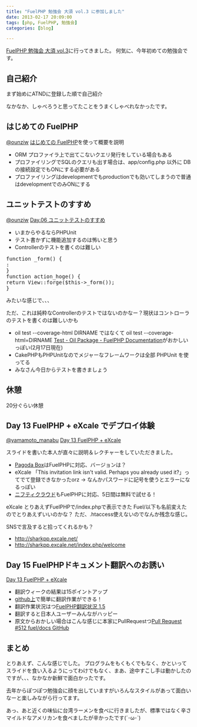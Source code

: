 ```yaml
---
title: "FuelPHP 勉強会 大須 vol.3 に参加しました"
date: 2013-02-17 20:09:00
tags: [php, FuelPHP, 勉強会]
categories: [blog]

---
```


[FuelPHP 勉強会 大須 vol.3][1]に行ってきました。 何気に、今年初めての勉強会です。

 [1]: http://atnd.org/events/36476

## 自己紹介

まず始めにATNDに登録した順で自己紹介

なかなか、しゃべろうと思ってたことをうまくしゃべれなかったです。

## はじめての FuelPHP

[@ounziw][2] [はじめての FuelPHP][3]を使って概要を説明

 [2]: https://twitter.com/ounziw
 [3]: http://www.slideshare.net/akagisho/fuelphp-13573981

  * ORM プロファイラ上で出てこないクエリ発行をしている場合もある
  * プロファイリングでSQLのクエリも出す場合は、app/config.php 以外に DB の接続設定でもONにする必要がある
  * プロファイリングはdevelopmentでもproductionでも効いてしまうので普通はdevelopmentでのみONにする

## ユニットテストのすすめ

[@ounziw][2] [Day.06 ユニットテストのすすめ][4]

 [4]: http://ounziw.com/2012/12/06/phpunit/

  * いまからやるならPHPUnit
  * テスト書かずに機能追加するのは怖いと思う
  * Controllerのテストを書くのは難しい

<pre>function _form() {
:
}
function action_hoge() {
return View::forge($this->_form());
}
</pre>

みたいな感じで、、、

ただ、これは純粋なControllerのテストではないのかなー？現状はコントローラのテストを書くのは難しいかも

  * oil test --coverage-html DIRNAME ではなくて oil test --coverage-html=DIRNAME [Test - Oil Package - FuelPHP Documentation][5]がおかしいっぽい(2月17日現在)
  * CakePHPもPHPUnitなのでメジャーなフレームワークは全部 PHPUnit を使ってる
  * みなさん今日からテストを書きましょう

 [5]: http://fuelphp.com/docs/packages/oil/test.html

## 休憩

20分ぐらい休憩

## Day 13 FuelPHP + eXcale でデプロイ体験

[@yamamoto_manabu][6] [Day 13 FuelPHP + eXcale][7]

 [6]: https://twitter.com/yamamoto_manabu
 [7]: http://yamamoto.phpapps.jp/2012/12/13/6/

スライドを書いた本人が直々に説明＆レクチャーをしていただきました。

  * [Pagoda Box][8]はFuelPHPに対応、バージョンは？
  * eXcale 「This invitation link isn't valid. Perhaps you already used it?」ってでて登録できなかったorz → なんかパスワードに記号を使うとエラーになるっぽい
  * [ニフティクラウド][9]もFuelPHPに対応、5日間は無料で試せる！

 [8]: https://pagodabox.com/
 [9]: http://cloud.nifty.com/

eXcale とりあえずFuelPHPで/index.phpで表示できた Fuel/以下も名前変えたのでとりあえずいいのかな？ ただ、.htaccess使えないのでなんか残念な感じ。

SNSで言及すると拾ってくれるかも？

  * <http://sharkpp.excale.net/>
  * <http://sharkpp.excale.net/index.php/welcome>

## Day 15 FuelPHPドキュメント翻訳へのお誘い

[Day 13 FuelPHP + eXcale][10]

 [10]: http://pneskin2.nekoget.com/press/?p=1044

  * 翻訳ウィークの結果は15ポイントアップ
  * [github上][11]で簡単に翻訳作業ができる！
  * 翻訳作業状況はつ[FuelPHP翻訳状況 1.5][12]
  * 翻訳すると日本人ユーザーみんながハッピー
  * 原文からおかしい場合はこんな感じに本家にPullRequestつ[Pull Request #512 fuel/docs GitHub][13]

 [11]: https://github.com/NEKOGET/FuelPHP_docs_jp/
 [12]: https://docs.google.com/spreadsheet/ccc?key=0ArwGmfmveOhNdE9fU1BlNTNpNVVnaWJEaUVPbzgwQ0E#gid=2
 [13]: https://github.com/fuel/docs/pull/512

## まとめ

とりあえず、こんな感じでした。 プログラムをもくもくでもなく、かといってスライドを食い入るようにってわけでもなく、まあ、途中すこし手は動かしたのですが、、、なかなか新鮮で面白かったです。

去年からぽつぽつ勉強会に顔を出していますがいろんなスタイルがあって面白いなーと楽しみながら行ってます。

あっ、あと近くの味仙に台湾ラーメンを食べに行きましたが、標準ではなく辛さマイルドなアメリカンを食べましたが辛かったです(´･ω･\`)